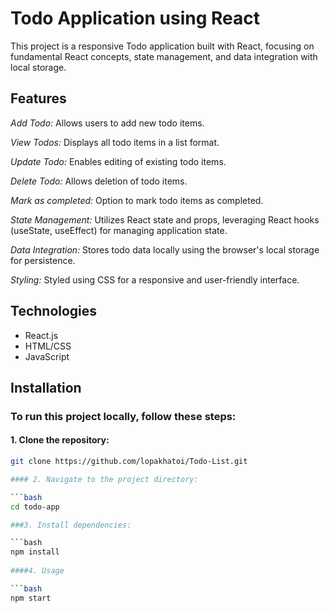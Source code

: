 # Todo Application using React

This project is a responsive Todo application built with React, focusing on fundamental React concepts, state management, and data integration with local storage.

## Features

*Add Todo:* Allows users to add new todo items.

*View Todos:* Displays all todo items in a list format.

*Update Todo:* Enables editing of existing todo items.

*Delete Todo:* Allows deletion of todo items.

*Mark as completed:* Option to mark todo items as completed.

*State Management:* Utilizes React state and props, leveraging React hooks (useState, useEffect) for managing application state.

*Data Integration:* Stores todo data locally using the browser's local storage for persistence.

*Styling:* Styled using CSS for a responsive and user-friendly interface.

## Technologies

- React.js
- HTML/CSS
- JavaScript

## Installation

### To run this project locally, follow these steps:

#### 1. Clone the repository:

```bash
git clone https://github.com/lopakhatoi/Todo-List.git

#### 2. Navigate to the project directory:

```bash
cd todo-app

###3. Install dependencies:

```bash
npm install
 
####4. Usage

```bash
npm start


